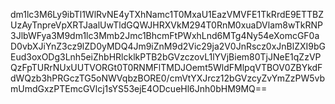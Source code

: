dm1lc3M6Ly9ibTl1WlRvNE4yTXhNamc1T0MxaU1EazVMVFE1TkRrdE9ETTBZUzAyTnpreVpXRTJaalUwTldGQWJHRXVkM294T0RnM0xuaDVlam8wTkRNP3JlbWFya3M9dm1lc3Mmb2Jmc1BhcmFtPWxhLnd6MTg4Ny54eXomcGF0aD0vbXJiYnZ3cz9lZD0yMDQ4Jm9iZnM9d2Vic29ja2V0JnRscz0xJnBlZXI9bGEud3oxODg3Lnh5eiZhbHRlcklkPTB2bGVzczovL1lYVjBiem80TjJNeE1qZzVPQzFpTURrNUxUUTVORGt0T0RNMFlTMDJOemt5WldFMlpqVTBOV0ZBYkdFdWQzb3hPRGczTG5oNWVqbzBORE0/cmVtYXJrcz12bGVzcyZvYmZzPW5vbmUmdGxzPTEmcGVlcj1sYS53ejE4ODcueHl6Jnh0bHM9MQ==

